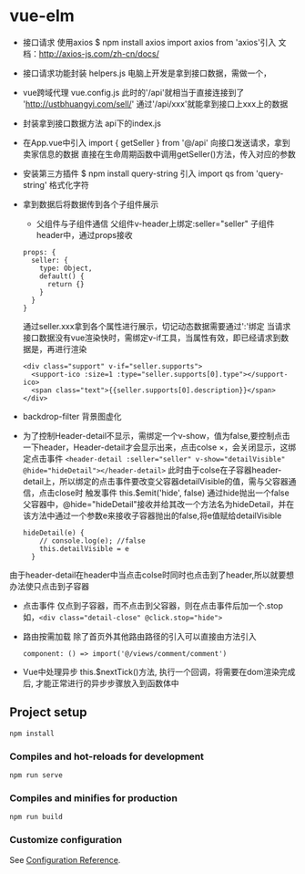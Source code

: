 # vue-elm
- 接口请求 使用axios
  $ npm install axios
 import axios from 'axios'引入
 文档：http://axios-js.com/zh-cn/docs/
 - 接口请求功能封装 helpers.js
    电脑上开发是拿到接口数据，需做一个，
 - vue跨域代理  vue.config.js
    此时的'/api'就相当于直接连接到了 'http://ustbhuangyi.com/sell/'
    通过'/api/xxx'就能拿到接口上xxx上的数据
 - 封装拿到接口数据方法 api下的index.js
 - 在App.vue中引入
 import { getSeller } from '@/api'
 向接口发送请求，拿到卖家信息的数据
 直接在生命周期函数中调用getSeller()方法，传入对应的参数
- 安装第三方插件
  $ npm install query-string
  引入  import qs from 'query-string'
  格式化字符
- 拿到数据后将数据传到各个子组件展示
  - 父组件与子组件通信
  父组件v-header上绑定:seller="seller"
  子组件header中，通过props接收
  ```
  props: {
    seller: {
      type: Object,
      default() {
        return {}
      }
    }
  }
  ```
  通过seller.xxx拿到各个属性进行展示，切记动态数据需要通过':'绑定
  当请求接口数据没有vue渲染快时，需绑定v-if工具，当属性有效，即已经请求到数据是，再进行渲染
  ```
  <div class="support" v-if="seller.supports">
    <support-ico :size=1 :type="seller.supports[0].type"></support-ico>
    <span class="text">{{seller.supports[0].description}}</span>
  </div>
  ```
- backdrop-filter 背景图虚化

- 为了控制Header-detail不显示，需绑定一个v-show，值为false,要控制点击一下header，Header-detail才会显示出来，点击colse ×，会关闭显示，这绑定点击事件
```<header-detail :seller="seller" v-show="detailVisible" @hide="hideDetail"></header-detail>```
此时由于colse在子容器header-detail上，所以绑定的点击事件要改变父容器detailVisible的值，需与父容器通信，点击close时
触发事件
  this.$emit('hide', false)
通过hide抛出一个false
父容器中，@hide="hideDetail"接收并给其改一个方法名为hideDetail，并在该方法中通过一个参数e来接收子容器抛出的false,将e值赋给detailVisible
  ```
  hideDetail(e) {
      // console.log(e); //false
      this.detailVisible = e
    }
  ```
由于header-detail在header中当点击colse时同时也点击到了header,所以就要想办法使只点击到子容器  
- 点击事件 仅点到子容器，而不点击到父容器，则在点击事件后加一个.stop
  如，```<div class="detail-close" @click.stop="hide">```

- 路由按需加载
  除了首页外其他路由路径的引入可以直接由方法引入
  ```
  component: () => import('@/views/comment/comment')
  ```

- Vue中处理异步
  this.$nextTick()方法, 执行一个回调，将需要在dom渲染完成后, 才能正常进行的异步步骤放入到函数体中

## Project setup
```
npm install
```

### Compiles and hot-reloads for development
```
npm run serve
```

### Compiles and minifies for production
```
npm run build
```

### Customize configuration
See [Configuration Reference](https://cli.vuejs.org/config/).
